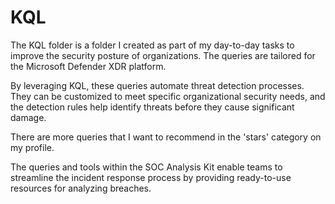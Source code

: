 # KQL
The KQL folder is a folder I created as part of my day-to-day tasks to improve the security posture of organizations. The queries are tailored for the Microsoft Defender XDR platform.

By leveraging KQL, these queries automate threat detection processes. They can be customized to meet specific organizational security needs, and the detection rules help identify threats before they cause significant damage.

There are more queries that I want to recommend in the 'stars' category on my profile.

The queries and tools within the SOC Analysis Kit enable teams to streamline the incident response process by providing ready-to-use resources for analyzing breaches.